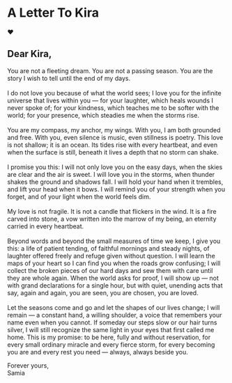 # A Letter To Kira
<!DOCTYPE html> <html> <head> </head> <body> <div class="heart">❤️</div> <div class="letter"> <h2>Dear Kira,</h2> <p> You are not a fleeting dream. You are not a passing season. You are the story I wish to tell until the end of my days.<br><br> I do not love you because of what the world sees; I love you for the infinite universe that lives within you — for your laughter, which heals wounds I never spoke of; for your kindness, which teaches me to be softer with the world; for your presence, which steadies me when the storms rise.<br><br> You are my compass, my anchor, my wings. With you, I am both grounded and free. With you, even silence is music, even stillness is poetry. This love is not shallow; it is an ocean. Its tides rise with every heartbeat, and even when the surface is still, beneath it lives a depth that no storm can shake.<br><br> I promise you this: I will not only love you on the easy days, when the skies are clear and the air is sweet. I will love you in the storms, when thunder shakes the ground and shadows fall. I will hold your hand when it trembles, and lift your head when it bows. I will remind you of your strength when you forget, and of your light when the world feels dim.<br><br> My love is not fragile. It is not a candle that flickers in the wind. It is a fire carved into stone, a vow written into the marrow of my being, an eternity carried in every heartbeat.<br><br> Beyond words and beyond the small measures of time we keep, I give you this: a life of patient tending, of faithful mornings and steady nights, of laughter offered freely and refuge given without question. I will learn the maps of your heart so I can find you when the roads grow confusing; I will collect the broken pieces of our hard days and sew them with care until they are whole again. When the world asks for proof, I will show up — not with grand declarations for a single hour, but with quiet, unending acts that say, again and again, you are seen, you are chosen, you are loved.<br><br> Let the seasons come and go and let the shapes of our lives change; I will remain — a constant hand, a willing shoulder, a voice that remembers your name even when you cannot. If someday our steps slow or our hair turns silver, I will still recognize the same light in your eyes that first called me home. This is my promise: to be here, fully and without reservation, for every small ordinary miracle and every fierce storm, for every becoming you are and every rest you need — always, always beside you. </p> <div class="signature"> Forever yours,<br> Samia </div> </div> </body> </html>
